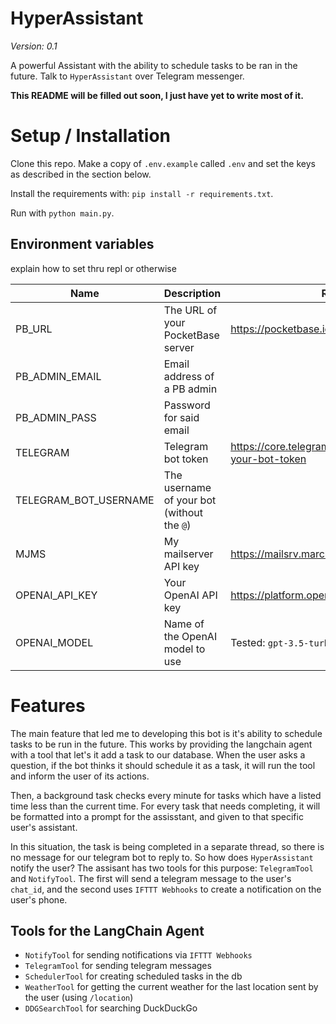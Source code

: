 # HyperAssistant

*Version: 0.1*

A powerful Assistant with the ability to schedule tasks to be ran in the future. Talk to `HyperAssistant` over Telegram messenger.

**This README will be filled out soon, I just have yet to write most of it.**

# Setup / Installation

Clone this repo. Make a copy of `.env.example` called `.env` and set the keys as described in the section below.

Install the requirements with: `pip install -r requirements.txt`.

Run with `python main.py`.

## Environment variables

explain how to set thru repl or otherwise

| Name                  | Description                                | Refer to                                                      |
|-----------------------|--------------------------------------------|---------------------------------------------------------------|
| PB_URL                | The URL of your PocketBase server          | https://pocketbase.io                                         |
| PB_ADMIN_EMAIL        | Email address of a PB admin                |                                                               |
| PB_ADMIN_PASS         | Password for said email                    |                                                               |
| TELEGRAM              | Telegram bot token                         | https://core.telegram.org/bots/tutorial#obtain-your-bot-token |
| TELEGRAM_BOT_USERNAME | The username of your bot (without the `@`) |                                                               |
| MJMS                  | My mailserver API key                      | https://mailsrv.marcusj.tech                                  |
| OPENAI_API_KEY        | Your OpenAI API key                        | https://platform.openai.com/account/api-keys                             |
| OPENAI_MODEL          | Name of the OpenAI model to use               | Tested: `gpt-3.5-turbo` or `gpt-4`                             |

# Features

The main feature that led me to developing this bot is it's ability to schedule tasks to be run in the future. This works by providing the langchain agent with a tool that let's it add a task to our database. When the user asks a question, if the bot thinks it should schedule it as a task, it will run the tool and inform the user of its actions.

Then, a background task checks every minute for tasks which have a listed time less than the current time. For every task that needs completing, it will be formatted into a prompt for the assisstant, and given to that specific user's assistant. 

In this situation, the task is being completed in a separate thread, so there is no message for our telegram bot to reply to. So how does `HyperAssistant` notify the user? The assisant has two tools for this purpose: `TelegramTool` and `NotifyTool`. The first will send a telegram message to the user's `chat_id`, and the second uses `IFTTT Webhooks` to create a notification on the user's phone.

## Tools for the LangChain Agent

* `NotifyTool` for sending notifications via `IFTTT Webhooks`
* `TelegramTool` for sending telegram messages
* `SchedulerTool` for creating scheduled tasks in the db
* `WeatherTool` for getting the current weather for the last location sent by the user (using `/location`)
* `DDGSearchTool` for searching DuckDuckGo